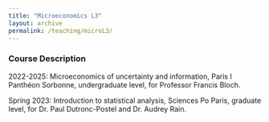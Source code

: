 ```yaml
---
title: "Microeconomics L3"
layout: archive
permalink: /teaching/microL3/
---
```


### Course Description

2022-2025: Microeconomics of uncertainty and information, Paris I Panthéon Sorbonne, undergraduate level, for Professor Francis Bloch.

Spring 2023: Introduction to statistical analysis, Sciences Po Paris, graduate level, for Dr. Paul Dutronc-Postel and Dr. Audrey Rain.
